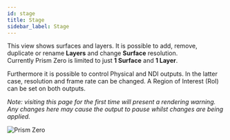 ```yaml
---
id: stage
title: Stage
sidebar_label: Stage
---
```


<!--
This view shows surfaces and layers. It is possible to add, remove, duplicate or rename **Layers** and change **Surface** resolution.  
Currently Prism Zero is limited to just **1 Surface** and can have up to **16 layers**, dependent on your specific hardware.  

Furthermore it is possible to control Physical and NDI outputs. In the latter case, resolution and frame rate can be changed.
A Region of Interest (RoI) can be set on both outputs. 
-->


This view shows surfaces and layers. It is possible to add, remove, duplicate or rename **Layers** and change **Surface** resolution.  
Currently Prism Zero is limited to just **1 Surface** and **1 Layer**.  

Furthermore it is possible to control Physical and NDI outputs. In the latter case, resolution and frame rate can be changed.
A Region of Interest (RoI) can be set on both outputs.


*Note: visiting this page for the first time will present a rendering warning. Any changes here may cause the output to pause whilst changes are being applied.*

![Prism Zero](/prismdocs/images/zero-stage-view.png)